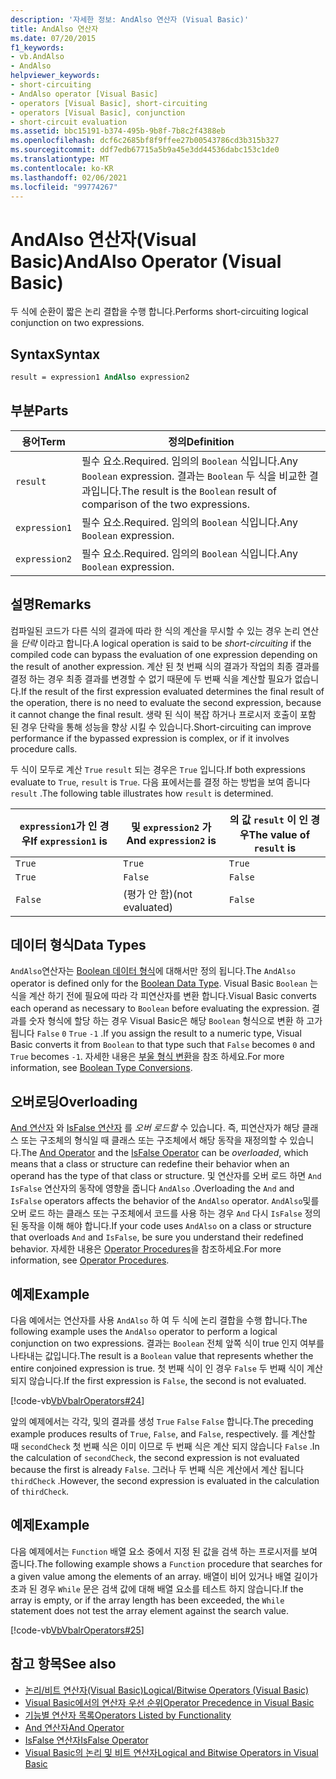 ```yaml
---
description: '자세한 정보: AndAlso 연산자 (Visual Basic)'
title: AndAlso 연산자
ms.date: 07/20/2015
f1_keywords:
- vb.AndAlso
- AndAlso
helpviewer_keywords:
- short-circuiting
- AndAlso operator [Visual Basic]
- operators [Visual Basic], short-circuiting
- operators [Visual Basic], conjunction
- short-circuit evaluation
ms.assetid: bbc15191-b374-495b-9b8f-7b8c2f4388eb
ms.openlocfilehash: dcf6c2685bf8f9ffee27b00543786cd3b315b327
ms.sourcegitcommit: ddf7edb67715a5b9a45e3dd44536dabc153c1de0
ms.translationtype: MT
ms.contentlocale: ko-KR
ms.lasthandoff: 02/06/2021
ms.locfileid: "99774267"
---
```

# <a name="andalso-operator-visual-basic"></a><span data-ttu-id="04ac9-103">AndAlso 연산자(Visual Basic)</span><span class="sxs-lookup"><span data-stu-id="04ac9-103">AndAlso Operator (Visual Basic)</span></span>

<span data-ttu-id="04ac9-104">두 식에 순환이 짧은 논리 결합을 수행 합니다.</span><span class="sxs-lookup"><span data-stu-id="04ac9-104">Performs short-circuiting logical conjunction on two expressions.</span></span>  
  
## <a name="syntax"></a><span data-ttu-id="04ac9-105">Syntax</span><span class="sxs-lookup"><span data-stu-id="04ac9-105">Syntax</span></span>  
  
```vb
result = expression1 AndAlso expression2  
```  
  
## <a name="parts"></a><span data-ttu-id="04ac9-106">부분</span><span class="sxs-lookup"><span data-stu-id="04ac9-106">Parts</span></span>  
  
|<span data-ttu-id="04ac9-107">용어</span><span class="sxs-lookup"><span data-stu-id="04ac9-107">Term</span></span>|<span data-ttu-id="04ac9-108">정의</span><span class="sxs-lookup"><span data-stu-id="04ac9-108">Definition</span></span>|  
|---|---|  
|`result`|<span data-ttu-id="04ac9-109">필수 요소.</span><span class="sxs-lookup"><span data-stu-id="04ac9-109">Required.</span></span> <span data-ttu-id="04ac9-110">임의의 `Boolean` 식입니다.</span><span class="sxs-lookup"><span data-stu-id="04ac9-110">Any `Boolean` expression.</span></span> <span data-ttu-id="04ac9-111">결과는 `Boolean` 두 식을 비교한 결과입니다.</span><span class="sxs-lookup"><span data-stu-id="04ac9-111">The result is the `Boolean` result of comparison of the two expressions.</span></span>|  
|`expression1`|<span data-ttu-id="04ac9-112">필수 요소.</span><span class="sxs-lookup"><span data-stu-id="04ac9-112">Required.</span></span> <span data-ttu-id="04ac9-113">임의의 `Boolean` 식입니다.</span><span class="sxs-lookup"><span data-stu-id="04ac9-113">Any `Boolean` expression.</span></span>|  
|`expression2`|<span data-ttu-id="04ac9-114">필수 요소.</span><span class="sxs-lookup"><span data-stu-id="04ac9-114">Required.</span></span> <span data-ttu-id="04ac9-115">임의의 `Boolean` 식입니다.</span><span class="sxs-lookup"><span data-stu-id="04ac9-115">Any `Boolean` expression.</span></span>|  
  
## <a name="remarks"></a><span data-ttu-id="04ac9-116">설명</span><span class="sxs-lookup"><span data-stu-id="04ac9-116">Remarks</span></span>  

 <span data-ttu-id="04ac9-117">컴파일된 코드가 다른 식의 결과에 따라 한 식의 계산을 무시할 수 있는 경우 논리 연산을 *단락* 이라고 합니다.</span><span class="sxs-lookup"><span data-stu-id="04ac9-117">A logical operation is said to be *short-circuiting* if the compiled code can bypass the evaluation of one expression depending on the result of another expression.</span></span> <span data-ttu-id="04ac9-118">계산 된 첫 번째 식의 결과가 작업의 최종 결과를 결정 하는 경우 최종 결과를 변경할 수 없기 때문에 두 번째 식을 계산할 필요가 없습니다.</span><span class="sxs-lookup"><span data-stu-id="04ac9-118">If the result of the first expression evaluated determines the final result of the operation, there is no need to evaluate the second expression, because it cannot change the final result.</span></span> <span data-ttu-id="04ac9-119">생략 된 식이 복잡 하거나 프로시저 호출이 포함 된 경우 단락을 통해 성능을 향상 시킬 수 있습니다.</span><span class="sxs-lookup"><span data-stu-id="04ac9-119">Short-circuiting can improve performance if the bypassed expression is complex, or if it involves procedure calls.</span></span>  
  
 <span data-ttu-id="04ac9-120">두 식이 모두로 계산 `True` `result` 되는 경우은 `True` 입니다.</span><span class="sxs-lookup"><span data-stu-id="04ac9-120">If both expressions evaluate to `True`, `result` is `True`.</span></span> <span data-ttu-id="04ac9-121">다음 표에서는를 결정 하는 방법을 보여 줍니다 `result` .</span><span class="sxs-lookup"><span data-stu-id="04ac9-121">The following table illustrates how `result` is determined.</span></span>  
  
|<span data-ttu-id="04ac9-122">`expression1`가 인 경우</span><span class="sxs-lookup"><span data-stu-id="04ac9-122">If `expression1` is</span></span>|<span data-ttu-id="04ac9-123">및 `expression2` 가</span><span class="sxs-lookup"><span data-stu-id="04ac9-123">And `expression2` is</span></span>|<span data-ttu-id="04ac9-124">의 값 `result` 이 인 경우</span><span class="sxs-lookup"><span data-stu-id="04ac9-124">The value of `result` is</span></span>|  
|---|---|---|  
|`True`|`True`|`True`|  
|`True`|`False`|`False`|  
|`False`|<span data-ttu-id="04ac9-125">(평가 안 함)</span><span class="sxs-lookup"><span data-stu-id="04ac9-125">(not evaluated)</span></span>|`False`|  
  
## <a name="data-types"></a><span data-ttu-id="04ac9-126">데이터 형식</span><span class="sxs-lookup"><span data-stu-id="04ac9-126">Data Types</span></span>  

 <span data-ttu-id="04ac9-127">`AndAlso`연산자는 [Boolean 데이터 형식](../data-types/boolean-data-type.md)에 대해서만 정의 됩니다.</span><span class="sxs-lookup"><span data-stu-id="04ac9-127">The `AndAlso` operator is defined only for the [Boolean Data Type](../data-types/boolean-data-type.md).</span></span> <span data-ttu-id="04ac9-128">Visual Basic `Boolean` 는 식을 계산 하기 전에 필요에 따라 각 피연산자를 변환 합니다.</span><span class="sxs-lookup"><span data-stu-id="04ac9-128">Visual Basic converts each operand as necessary to `Boolean` before evaluating the expression.</span></span> <span data-ttu-id="04ac9-129">결과를 숫자 형식에 할당 하는 경우 Visual Basic은 해당 `Boolean` 형식으로 변환 하 고가 됩니다 `False` `0` `True` `-1` .</span><span class="sxs-lookup"><span data-stu-id="04ac9-129">If you assign the result to a numeric type, Visual Basic converts it from `Boolean` to that type such that `False` becomes `0` and `True` becomes `-1`.</span></span>
<span data-ttu-id="04ac9-130">자세한 내용은 [부울 형식 변환](../data-types/boolean-data-type.md#type-conversions)을 참조 하세요.</span><span class="sxs-lookup"><span data-stu-id="04ac9-130">For more information, see [Boolean Type Conversions](../data-types/boolean-data-type.md#type-conversions).</span></span>
  
## <a name="overloading"></a><span data-ttu-id="04ac9-131">오버로딩</span><span class="sxs-lookup"><span data-stu-id="04ac9-131">Overloading</span></span>  

 <span data-ttu-id="04ac9-132">[And 연산자](and-operator.md) 와 [IsFalse 연산자](isfalse-operator.md) 를 *오버 로드할* 수 있습니다. 즉, 피연산자가 해당 클래스 또는 구조체의 형식일 때 클래스 또는 구조체에서 해당 동작을 재정의할 수 있습니다.</span><span class="sxs-lookup"><span data-stu-id="04ac9-132">The [And Operator](and-operator.md) and the [IsFalse Operator](isfalse-operator.md) can be *overloaded*, which means that a class or structure can redefine their behavior when an operand has the type of that class or structure.</span></span> <span data-ttu-id="04ac9-133">및 연산자를 오버 로드 하면 `And` `IsFalse` 연산자의 동작에 영향을 줍니다 `AndAlso` .</span><span class="sxs-lookup"><span data-stu-id="04ac9-133">Overloading the `And` and `IsFalse` operators affects the behavior of the `AndAlso` operator.</span></span> <span data-ttu-id="04ac9-134">`AndAlso`및를 오버 로드 하는 클래스 또는 구조체에서 코드를 사용 하는 경우 `And` 다시 `IsFalse` 정의 된 동작을 이해 해야 합니다.</span><span class="sxs-lookup"><span data-stu-id="04ac9-134">If your code uses `AndAlso` on a class or structure that overloads `And` and `IsFalse`, be sure you understand their redefined behavior.</span></span> <span data-ttu-id="04ac9-135">자세한 내용은 [Operator Procedures](../../programming-guide/language-features/procedures/operator-procedures.md)을 참조하세요.</span><span class="sxs-lookup"><span data-stu-id="04ac9-135">For more information, see [Operator Procedures](../../programming-guide/language-features/procedures/operator-procedures.md).</span></span>  
  
## <a name="example"></a><span data-ttu-id="04ac9-136">예제</span><span class="sxs-lookup"><span data-stu-id="04ac9-136">Example</span></span>  

 <span data-ttu-id="04ac9-137">다음 예에서는 연산자를 사용 `AndAlso` 하 여 두 식에 논리 결합을 수행 합니다.</span><span class="sxs-lookup"><span data-stu-id="04ac9-137">The following example uses the `AndAlso` operator to perform a logical conjunction on two expressions.</span></span> <span data-ttu-id="04ac9-138">결과는 `Boolean` 전체 앞쪽 식이 true 인지 여부를 나타내는 값입니다.</span><span class="sxs-lookup"><span data-stu-id="04ac9-138">The result is a `Boolean` value that represents whether the entire conjoined expression is true.</span></span> <span data-ttu-id="04ac9-139">첫 번째 식이 인 경우 `False` 두 번째 식이 계산 되지 않습니다.</span><span class="sxs-lookup"><span data-stu-id="04ac9-139">If the first expression is `False`, the second is not evaluated.</span></span>  
  
 [!code-vb[VbVbalrOperators#24](~/samples/snippets/visualbasic/VS_Snippets_VBCSharp/VbVbalrOperators/VB/Class1.vb#24)]  
  
 <span data-ttu-id="04ac9-140">앞의 예제에서는 각각, 및의 결과를 생성 `True` `False` `False` 합니다.</span><span class="sxs-lookup"><span data-stu-id="04ac9-140">The preceding example produces results of `True`, `False`, and `False`, respectively.</span></span> <span data-ttu-id="04ac9-141">를 계산할 때 `secondCheck` 첫 번째 식은 이미 이므로 두 번째 식은 계산 되지 않습니다 `False` .</span><span class="sxs-lookup"><span data-stu-id="04ac9-141">In the calculation of `secondCheck`, the second expression is not evaluated because the first is already `False`.</span></span> <span data-ttu-id="04ac9-142">그러나 두 번째 식은 계산에서 계산 됩니다 `thirdCheck` .</span><span class="sxs-lookup"><span data-stu-id="04ac9-142">However, the second expression is evaluated in the calculation of `thirdCheck`.</span></span>  
  
## <a name="example"></a><span data-ttu-id="04ac9-143">예제</span><span class="sxs-lookup"><span data-stu-id="04ac9-143">Example</span></span>  

 <span data-ttu-id="04ac9-144">다음 예제에서는 `Function` 배열 요소 중에서 지정 된 값을 검색 하는 프로시저를 보여 줍니다.</span><span class="sxs-lookup"><span data-stu-id="04ac9-144">The following example shows a `Function` procedure that searches for a given value among the elements of an array.</span></span> <span data-ttu-id="04ac9-145">배열이 비어 있거나 배열 길이가 초과 된 경우 `While` 문은 검색 값에 대해 배열 요소를 테스트 하지 않습니다.</span><span class="sxs-lookup"><span data-stu-id="04ac9-145">If the array is empty, or if the array length has been exceeded, the `While` statement does not test the array element against the search value.</span></span>  
  
 [!code-vb[VbVbalrOperators#25](~/samples/snippets/visualbasic/VS_Snippets_VBCSharp/VbVbalrOperators/VB/Class1.vb#25)]  
  
## <a name="see-also"></a><span data-ttu-id="04ac9-146">참고 항목</span><span class="sxs-lookup"><span data-stu-id="04ac9-146">See also</span></span>

- [<span data-ttu-id="04ac9-147">논리/비트 연산자(Visual Basic)</span><span class="sxs-lookup"><span data-stu-id="04ac9-147">Logical/Bitwise Operators (Visual Basic)</span></span>](logical-bitwise-operators.md)
- [<span data-ttu-id="04ac9-148">Visual Basic에서의 연산자 우선 순위</span><span class="sxs-lookup"><span data-stu-id="04ac9-148">Operator Precedence in Visual Basic</span></span>](operator-precedence.md)
- [<span data-ttu-id="04ac9-149">기능별 연산자 목록</span><span class="sxs-lookup"><span data-stu-id="04ac9-149">Operators Listed by Functionality</span></span>](operators-listed-by-functionality.md)
- [<span data-ttu-id="04ac9-150">And 연산자</span><span class="sxs-lookup"><span data-stu-id="04ac9-150">And Operator</span></span>](and-operator.md)
- [<span data-ttu-id="04ac9-151">IsFalse 연산자</span><span class="sxs-lookup"><span data-stu-id="04ac9-151">IsFalse Operator</span></span>](isfalse-operator.md)
- [<span data-ttu-id="04ac9-152">Visual Basic의 논리 및 비트 연산자</span><span class="sxs-lookup"><span data-stu-id="04ac9-152">Logical and Bitwise Operators in Visual Basic</span></span>](../../programming-guide/language-features/operators-and-expressions/logical-and-bitwise-operators.md)
